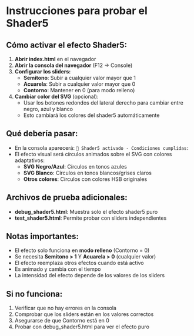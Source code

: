 # Instrucciones para probar el Shader5

## Cómo activar el efecto Shader5:

1. **Abrir index.html** en el navegador
2. **Abrir la consola del navegador** (F12 → Console)
3. **Configurar los sliders:**
   - **Semitono**: Subir a cualquier valor mayor que 1
   - **Acuarela**: Subir a cualquier valor mayor que 0
   - **Contorno**: Mantener en 0 (para modo relleno)
4. **Cambiar color del SVG** (opcional):
   - Usar los botones redondos del lateral derecho para cambiar entre negro, azul y blanco
   - Esto cambiará los colores del shader5 automáticamente

## Qué debería pasar:

- En la consola aparecerá: `🎨 Shader5 activado - Condiciones cumplidas:`
- El efecto visual será círculos animados sobre el SVG con colores adaptativos:
  - **SVG Negro/Azul**: Círculos en tonos azules
  - **SVG Blanco**: Círculos en tonos blancos/grises claros
  - **Otros colores**: Círculos con colores HSB originales

## Archivos de prueba adicionales:

- **debug_shader5.html**: Muestra solo el efecto shader5 puro
- **test_shader5.html**: Permite probar con sliders independientes

## Notas importantes:

- El efecto solo funciona en **modo relleno** (Contorno = 0)
- Se necesita **Semitono > 1** Y **Acuarela > 0** (cualquier valor)
- El efecto reemplaza otros efectos cuando está activo
- Es animado y cambia con el tiempo
- La intensidad del efecto depende de los valores de los sliders

## Si no funciona:

1. Verificar que no hay errores en la consola
2. Comprobar que los sliders están en los valores correctos
3. Asegurarse de que Contorno está en 0
4. Probar con debug_shader5.html para ver el efecto puro
